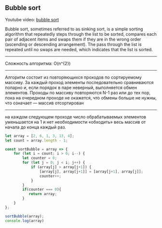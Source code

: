 ## Bubble sort

Youtube video: [bubble sort](https://www.youtube.com/watch?v=Cq7SMsQBEUw)

Bubble sort, sometimes referred to as sinking sort, is a simple sorting algorithm that repeatedly steps through the list to be sorted, compares each pair of adjacent items and swaps them if they are in the wrong order (ascending or descending arrangement). The pass through the list is repeated until no swaps are needed, which indicates that the list is sorted.

-----------------------------------------------------------------------------

Сложность алгоритма: O(n^{2})

-----------------------------------------------------------------------------
Алгоритм состоит из повторяющихся проходов по сортируемому массиву. 
За каждый проход элементы последовательно сравниваются попарно и, если порядок 
в паре неверный, выполняется обмен элементов. Проходы по массиву повторяются 
N-1 раз или до тех пор, пока на очередном проходе не окажется, 
что обмены больше не нужны, что означает — массив отсортирован

---------------------------------------------------------------------------
на каждом следующем проходе число обрабатываемых элементов уменьшается на 1 
и нет необходимости «обходить» весь массив от начала до конца каждый раз.

```js
let array = [2, 6, 1, 3, 13, 4];
let count = array.length - 1;

const sortBubble = array => {
    for (let i = count; i > 0; i--) {  
        let counter = 0;
        for (let j = 0; j < i; j++) {
            if (array[j] > array[j+1]) {
                [array[j], array[j+1]] = [array[j+1], array[j]];
                counter++;
            }
        }  
        if(counter === 0){
           return array;
        } 
    }
};

sortBubble(array);
console.log(array)
```